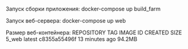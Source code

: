Запуск сборки приложения:
docker-compose up build_farm

Запуск веб-сервера:
docker-compose up web

Размер веб-контейнера:
REPOSITORY          TAG                   IMAGE ID            CREATED             SIZE
5_web               latest                c8355a55496f        13 minutes ago      94.2MB


